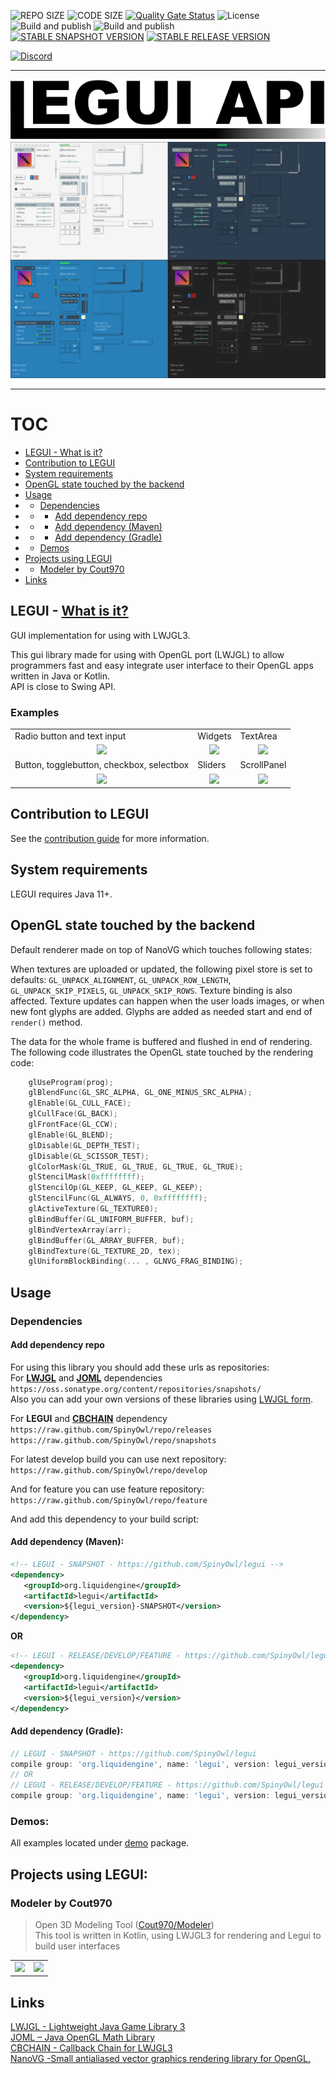 ![REPO SIZE](https://img.shields.io/github/repo-size/SpinyOwl/legui.svg) 
![CODE SIZE](https://img.shields.io/github/languages/code-size/SpinyOwl/legui.svg) 
[![Quality Gate Status](https://sonarcloud.io/api/project_badges/measure?project=SpinyOwl_legui&metric=alert_status)](https://sonarcloud.io/dashboard?id=SpinyOwl_legui)
![License](https://img.shields.io/github/license/SpinyOwl/legui.svg)  
![Build and publish](https://img.shields.io/github/workflow/status/SpinyOwl/legui/Build%20and%20publish/develop?label=build%20develop&logo=Github)
![Build and publish](https://img.shields.io/github/workflow/status/SpinyOwl/legui/Build%20and%20publish/releases?label=build%20releases&logo=Github)  
[![STABLE SNAPSHOT VERSION](https://img.shields.io/badge/dynamic/xml.svg?label=snapshot&url=https%3A%2F%2Fraw.github.com%2FSpinyOwl%2Frepo%2Fsnapshots%2Forg%2Fliquidengine%2Flegui%2Fmaven-metadata.xml&query=%2F%2Fmetadata%2Fversioning%2Fversions%2Fversion%5Blast()%5D&colorB=blue)](https://github.com/SpinyOwl/repo/tree/snapshots/org/liquidengine/legui)
[![STABLE RELEASE VERSION](https://img.shields.io/badge/dynamic/xml.svg?label=release&url=https%3A%2F%2Fraw.github.com%2FSpinyOwl%2Frepo%2Freleases%2Forg%2Fliquidengine%2Flegui%2Fmaven-metadata.xml&query=%2F%2Fmetadata%2Fversioning%2Fversions%2Fversion%5Blast()%5D&colorB=blue)](https://github.com/SpinyOwl/repo/tree/releases/org/liquidengine/legui)

[![Discord](https://img.shields.io/discord/245558983123927040.svg?slongCache=true&label=Discord&logo=discord)](https://discord.gg/6wfqXpJ)

___

![legui_api](images/legui_api.png)
![preview](images/preview.png)

___
# TOC
* [LEGUI - What is it?](#legui---what-is-it)
* [Contribution to LEGUI](#contribution-to-legui)
* [System requirements](#system-requirements)
* [OpenGL state touched by the backend](#opengl-state-touched-by-the-backend)
* [Usage](#usage)
* * [Dependencies](#dependencies)
* * * [Add dependency repo](#add-dependency-repo)
* * * [Add dependency (Maven)](#add-dependency-maven)
* * * [Add dependency (Gradle)](#add-dependency-gradle)
* * [Demos](#demos)
* [Projects using LEGUI](#projects-using-legui)
* * [Modeler by Cout970](#modeler-by-cout970)
* [Links](#links)



## LEGUI - [What is it?](https://spinyowl.github.io/legui/)  
GUI implementation for using with LWJGL3.  

This gui library made for using with OpenGL port (LWJGL) to allow programmers fast and easy integrate user interface to their OpenGL apps written in Java or Kotlin.  
API is close to Swing API.  

### Examples
<table>
    <tr>
        <td>Radio button and text input</td>
        <td>Widgets</td>
        <td>TextArea</td>
    </tr>
    <tr>
        <td align="center"><img src="https://i.imgur.com/NMP2jll.gif" /></td>
        <td align="center"><img src="https://i.imgur.com/8iL2xPd.gif" /></td>
        <td align="center"><img src="https://i.imgur.com/WQxSN6n.gif" /></td>
    </tr>
    <tr>
        <td>Button, togglebutton, checkbox, selectbox</td>
        <td>Sliders</td>
        <td>ScrollPanel</td>
    </tr>
    <tr>
        <td align="center"><img src="https://i.imgur.com/kuTOdAk.gif" /></td>
        <td align="center"><img src="https://i.imgur.com/Te70Ek9.gif" /></td>
        <td align="center"><img src="https://i.imgur.com/RGuIpZ0.gif" /></td>
    </tr>
</table>

## Contribution to LEGUI
See the [contribution guide](docs/CONTRIBUTING.md) for more information.

## System requirements
LEGUI requires Java 11+.

## OpenGL state touched by the backend

Default renderer made on top of NanoVG which touches following states:

When textures are uploaded or updated, the following pixel store is set to defaults: `GL_UNPACK_ALIGNMENT`, `GL_UNPACK_ROW_LENGTH`, `GL_UNPACK_SKIP_PIXELS`, `GL_UNPACK_SKIP_ROWS`. Texture binding is also affected. Texture updates can happen when the user loads images, or when new font glyphs are added. Glyphs are added as needed start and end of `render()` method.

The data for the whole frame is buffered and flushed in end of rendering. The following code illustrates the OpenGL state touched by the rendering code:
```C
	glUseProgram(prog);
	glBlendFunc(GL_SRC_ALPHA, GL_ONE_MINUS_SRC_ALPHA);
	glEnable(GL_CULL_FACE);
	glCullFace(GL_BACK);
	glFrontFace(GL_CCW);
	glEnable(GL_BLEND);
	glDisable(GL_DEPTH_TEST);
	glDisable(GL_SCISSOR_TEST);
	glColorMask(GL_TRUE, GL_TRUE, GL_TRUE, GL_TRUE);
	glStencilMask(0xffffffff);
	glStencilOp(GL_KEEP, GL_KEEP, GL_KEEP);
	glStencilFunc(GL_ALWAYS, 0, 0xffffffff);
	glActiveTexture(GL_TEXTURE0);
	glBindBuffer(GL_UNIFORM_BUFFER, buf);
	glBindVertexArray(arr);
	glBindBuffer(GL_ARRAY_BUFFER, buf);
	glBindTexture(GL_TEXTURE_2D, tex);
	glUniformBlockBinding(... , GLNVG_FRAG_BINDING);
```

## Usage
### Dependencies
#### Add dependency repo
For using this library you should add these urls as repositories:  
For **[LWJGL](https://github.com/LWJGL/lwjgl3)** and **[JOML](https://github.com/JOML-CI/JOML)** dependencies  
`https://oss.sonatype.org/content/repositories/snapshots/`  
Also you can add your own versions of these libraries using [LWJGL form](https://www.lwjgl.org/download).

For **LEGUI** and **[CBCHAIN](https://github.com/SpinyOwl/cbchain)** dependency  
`https://raw.github.com/SpinyOwl/repo/releases`  
`https://raw.github.com/SpinyOwl/repo/snapshots` 

For latest develop build you can use next repository:
`https://raw.github.com/SpinyOwl/repo/develop`
 
And for feature you can use feature repository:
`https://raw.github.com/SpinyOwl/repo/feature`

And add this dependency to your build script:  
#### Add dependency (Maven):
 ```xml
<!-- LEGUI - SNAPSHOT - https://github.com/SpinyOwl/legui -->
<dependency>
    <groupId>org.liquidengine</groupId>
    <artifactId>legui</artifactId>
    <version>${legui_version}-SNAPSHOT</version>
</dependency>
 ```
**OR** 
 ```xml
<!-- LEGUI - RELEASE/DEVELOP/FEATURE - https://github.com/SpinyOwl/legui -->
<dependency>
    <groupId>org.liquidengine</groupId>
    <artifactId>legui</artifactId>
    <version>${legui_version}</version>
</dependency>
 ```
#### Add dependency (Gradle):
  ```groovy
// LEGUI - SNAPSHOT - https://github.com/SpinyOwl/legui
compile group: 'org.liquidengine', name: 'legui', version: legui_version + '-SNAPSHOT', changing: true;
// OR
// LEGUI - RELEASE/DEVELOP/FEATURE - https://github.com/SpinyOwl/legui
compile group: 'org.liquidengine', name: 'legui', version: legui_version, changing: true;
  ```

### Demos:
All examples located under [demo](/src/main/java/org/liquidengine/legui/demo/) package.


## Projects using LEGUI:
### Modeler by Cout970
> Open 3D Modeling Tool  ([Cout970/Modeler](https://github.com/cout970/Modeler))  
> This tool is written in Kotlin, using LWJGL3 for rendering and Legui to build user interfaces  
<table>
  <tr>
    <td><img src="https://camo.githubusercontent.com/f21283491b2bdc4cff48206af8a87a41760319fd/68747470733a2f2f692e696d6775722e636f6d2f4257576f7470702e706e67"/></td>
    <td><img src="https://camo.githubusercontent.com/da89620c34a885bbbd739f4448937b040f8a788d/68747470733a2f2f692e696d6775722e636f6d2f63314b5446614f2e706e67"/></td>
  </tr>
</table>

## Links
[LWJGL - Lightweight Java Game Library 3](https://github.com/LWJGL/lwjgl3)  
[JOML – Java OpenGL Math Library](https://github.com/JOML-CI/JOML)  
[CBCHAIN - Callback Chain for LWJGL3](https://github.com/SpinyOwl/cbchain)  
[NanoVG -Small antialiased vector graphics rendering library for OpenGL.](https://github.com/memononen/nanovg)  
